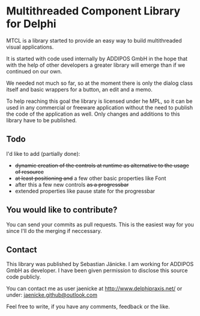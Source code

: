 Multithreaded Component Library for Delphi
==========================================

MTCL is a library started to provide an easy way to build multithreaded visual applications.

It is started with code used internally by ADDIPOS GmbH in the hope that with the help of
other developers a greater library will emerge than if we continued on our own.

We needed not much so far, so at the moment there is only the dialog class itself and 
basic wrappers for a button, an edit and a memo.

To help reaching this goal the library is licensed under he MPL, so it can be used in any
commercial or freeware application without the need to publish the code of the application 
as well. Only changes and additions to this library have to be published.

Todo
----
I'd like to add (partially done):
- ~~dynamic creation of the controls at runtime as alternative to the usage of resource~~
- ~~at least positioning and~~ a few other basic properties like Font
- after this a few new controls ~~as a progressbar~~
- extended properties like pause state for the progressbar

You would like to contribute?
-----------------------------
You can send your commits as pull requests. This is the easiest way for you since I'll do
the merging if neccessary.

Contact
-------
This library was published by Sebastian Jänicke. I am working for ADDIPOS GmbH as developer.
I have been given permission to disclose this source code publicly.

You can contact me as user jaenicke at http://www.delphipraxis.net/ or under:
jaenicke.github@outlook.com

Feel free to write, if you have any comments, feedback or the like.